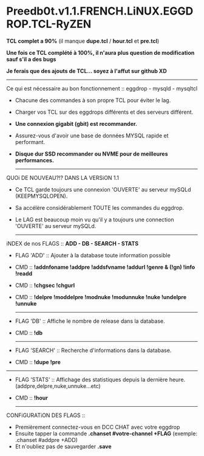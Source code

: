 # Preedb0t.v1.1.FRENCH.LiNUX.EGGDROP.TCL-RyZEN

**TCL complet a 90%** (il manque **dupe.tcl** / **hour.tcl** et **pre.tcl**)

**Une fois ce TCL complété à 100%, il n'aura plus question de modification sauf s'il a des bugs**

**Je ferais que des ajouts de TCL... soyez à l'affut sur github XD**

-------------------------------------------------------------------------------------------------------

Ce qui est nécessaire au bon fonctionnement :: eggdrop - mysqld - mysqltcl

- Chacune des commandes à son propre TCL pour éviter le lag.
- Charger vos TCL sur des eggdrops différents et des serveurs différent.
- **Une connexion gigabit (gbit) est recommander.**
- Assurez-vous d'avoir une base de données MYSQL rapide et performant.
- **Disque dur SSD recommander ou NVME pour de meilleures performances.**

  -------------------------------------------------------------------------------------------------------

QUOi DE NOUVEAU?!? DANS LA VERSiON 1.1

- Ce TCL garde toujours une connexion 'OUVERTE' au serveur mySQLd (KEEPMYSQLOPEN).
- Sa accélère considérablement TOUTE les commandes du eggdrop.
- Le LAG est beaucoup moin vu qu'il y a toujours une connection 'OUVERTE' au serveur mySQLd.

  -------------------------------------------------------------------------------------------------------
  
iNDEX de nos FLAGS :: **ADD - DB - SEARCH - STATS**

- FLAG 'ADD' :: Ajouter à la database toute information possible
- CMD :: **!addnfoname !addpre !addsfvname !addurl !genre & (!gn) !info !readd**
- CMD :: **!chgsec !chgurl**
- CMD :: **!delpre !moddelpre !modnuke !modunnuke !nuke !undelpre !unnuke**

  -------------------------------------------------------------------------------------------------------
- FLAG 'DB' :: Affiche le nombre de release dans la database.
- CMD :: **!db**

  -------------------------------------------------------------------------------------------------------
- FLAG 'SEARCH' :: Recherche d'informations dans la database.
- CMD :: **!dupe !pre**

-------------------------------------------------------------------------------------------------------
- FLAG 'STATS' :: Affichage des statistiques depuis la dernière heure. (addpre,delpre,nuke,unnuke...etc)
- CMD :: **!hour**

  -------------------------------------------------------------------------------------------------------
  
CONFiGURATiON DES FLAGS ::

- Premièrement connectez-vous en DCC CHAT avec votre eggdrop
- Ensuite tapper la commande **.chanset #votre-channel +FLAG** (exemple: .chanset #addpre +ADD)
- Et n'oubliez pas de sauvegarder **.save**

